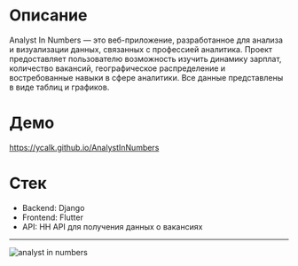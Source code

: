 # Описание
Analyst In Numbers — это веб-приложение, разработанное для анализа и визуализации данных, связанных с профессией аналитика. Проект предоставляет пользователю возможность изучить динамику зарплат, количество вакансий, географическое распределение и востребованные навыки в сфере аналитики. Все данные представлены в виде таблиц и графиков.
# Демо
https://ycalk.github.io/AnalystInNumbers
# Стек
- Backend: Django
- Frontend: Flutter
- API: HH API для получения данных о вакансиях
---
![analyst in numbers](https://github.com/user-attachments/assets/f95b2897-f47e-452d-b76a-f484613cc164)
